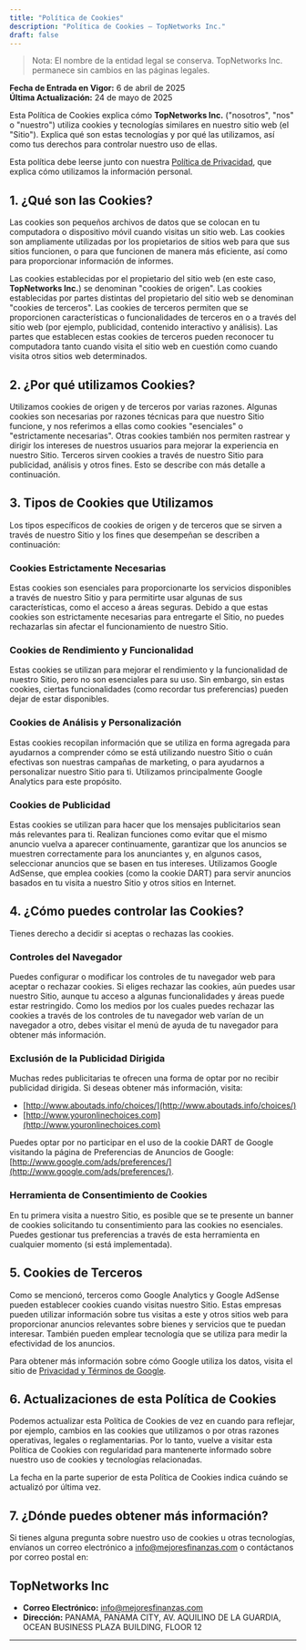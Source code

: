 ```yaml
---
title: "Política de Cookies"
description: "Política de Cookies — TopNetworks Inc."
draft: false
---
```


> Nota: El nombre de la entidad legal se conserva. TopNetworks Inc. permanece sin cambios en las páginas legales.

**Fecha de Entrada en Vigor:** 6 de abril de 2025  
**Última Actualización:** 24 de mayo de 2025

Esta Política de Cookies explica cómo **TopNetworks Inc.** ("nosotros", "nos" o "nuestro") utiliza cookies y tecnologías similares en nuestro sitio web (el "Sitio"). Explica qué son estas tecnologías y por qué las utilizamos, así como tus derechos para controlar nuestro uso de ellas.

Esta política debe leerse junto con nuestra [Política de Privacidad](/privacy-policy), que explica cómo utilizamos la información personal.

## 1. ¿Qué son las Cookies?

Las cookies son pequeños archivos de datos que se colocan en tu computadora o dispositivo móvil cuando visitas un sitio web. Las cookies son ampliamente utilizadas por los propietarios de sitios web para que sus sitios funcionen, o para que funcionen de manera más eficiente, así como para proporcionar información de informes.

Las cookies establecidas por el propietario del sitio web (en este caso, **TopNetworks Inc.**) se denominan "cookies de origen". Las cookies establecidas por partes distintas del propietario del sitio web se denominan "cookies de terceros". Las cookies de terceros permiten que se proporcionen características o funcionalidades de terceros en o a través del sitio web (por ejemplo, publicidad, contenido interactivo y análisis). Las partes que establecen estas cookies de terceros pueden reconocer tu computadora tanto cuando visita el sitio web en cuestión como cuando visita otros sitios web determinados.

## 2. ¿Por qué utilizamos Cookies?

Utilizamos cookies de origen y de terceros por varias razones. Algunas cookies son necesarias por razones técnicas para que nuestro Sitio funcione, y nos referimos a ellas como cookies "esenciales" o "estrictamente necesarias". Otras cookies también nos permiten rastrear y dirigir los intereses de nuestros usuarios para mejorar la experiencia en nuestro Sitio. Terceros sirven cookies a través de nuestro Sitio para publicidad, análisis y otros fines. Esto se describe con más detalle a continuación.

## 3. Tipos de Cookies que Utilizamos

Los tipos específicos de cookies de origen y de terceros que se sirven a través de nuestro Sitio y los fines que desempeñan se describen a continuación:

### Cookies Estrictamente Necesarias

Estas cookies son esenciales para proporcionarte los servicios disponibles a través de nuestro Sitio y para permitirte usar algunas de sus características, como el acceso a áreas seguras. Debido a que estas cookies son estrictamente necesarias para entregarte el Sitio, no puedes rechazarlas sin afectar el funcionamiento de nuestro Sitio.

### Cookies de Rendimiento y Funcionalidad

Estas cookies se utilizan para mejorar el rendimiento y la funcionalidad de nuestro Sitio, pero no son esenciales para su uso. Sin embargo, sin estas cookies, ciertas funcionalidades (como recordar tus preferencias) pueden dejar de estar disponibles.

### Cookies de Análisis y Personalización

Estas cookies recopilan información que se utiliza en forma agregada para ayudarnos a comprender cómo se está utilizando nuestro Sitio o cuán efectivas son nuestras campañas de marketing, o para ayudarnos a personalizar nuestro Sitio para ti. Utilizamos principalmente Google Analytics para este propósito.

### Cookies de Publicidad

Estas cookies se utilizan para hacer que los mensajes publicitarios sean más relevantes para ti. Realizan funciones como evitar que el mismo anuncio vuelva a aparecer continuamente, garantizar que los anuncios se muestren correctamente para los anunciantes y, en algunos casos, seleccionar anuncios que se basen en tus intereses. Utilizamos Google AdSense, que emplea cookies (como la cookie DART) para servir anuncios basados en tu visita a nuestro Sitio y otros sitios en Internet.

## 4. ¿Cómo puedes controlar las Cookies?

Tienes derecho a decidir si aceptas o rechazas las cookies.

### Controles del Navegador

Puedes configurar o modificar los controles de tu navegador web para aceptar o rechazar cookies. Si eliges rechazar las cookies, aún puedes usar nuestro Sitio, aunque tu acceso a algunas funcionalidades y áreas puede estar restringido. Como los medios por los cuales puedes rechazar las cookies a través de los controles de tu navegador web varían de un navegador a otro, debes visitar el menú de ayuda de tu navegador para obtener más información.

### Exclusión de la Publicidad Dirigida

Muchas redes publicitarias te ofrecen una forma de optar por no recibir publicidad dirigida. Si deseas obtener más información, visita:

- [http://www.aboutads.info/choices/](http://www.aboutads.info/choices/)
- [http://www.youronlinechoices.com](http://www.youronlinechoices.com)

Puedes optar por no participar en el uso de la cookie DART de Google visitando la página de Preferencias de Anuncios de Google: [http://www.google.com/ads/preferences/](http://www.google.com/ads/preferences/).

### Herramienta de Consentimiento de Cookies

En tu primera visita a nuestro Sitio, es posible que se te presente un banner de cookies solicitando tu consentimiento para las cookies no esenciales. Puedes gestionar tus preferencias a través de esta herramienta en cualquier momento (si está implementada).

## 5. Cookies de Terceros

Como se mencionó, terceros como Google Analytics y Google AdSense pueden establecer cookies cuando visitas nuestro Sitio. Estas empresas pueden utilizar información sobre tus visitas a este y otros sitios web para proporcionar anuncios relevantes sobre bienes y servicios que te puedan interesar. También pueden emplear tecnología que se utiliza para medir la efectividad de los anuncios.

Para obtener más información sobre cómo Google utiliza los datos, visita el sitio de [Privacidad y Términos de Google](https://policies.google.com/technologies/partner-sites).

## 6. Actualizaciones de esta Política de Cookies

Podemos actualizar esta Política de Cookies de vez en cuando para reflejar, por ejemplo, cambios en las cookies que utilizamos o por otras razones operativas, legales o reglamentarias. Por lo tanto, vuelve a visitar esta Política de Cookies con regularidad para mantenerte informado sobre nuestro uso de cookies y tecnologías relacionadas.

La fecha en la parte superior de esta Política de Cookies indica cuándo se actualizó por última vez.

## 7. ¿Dónde puedes obtener más información?

Si tienes alguna pregunta sobre nuestro uso de cookies u otras tecnologías, envíanos un correo electrónico a [info@mejoresfinanzas.com](mailto:info@mejoresfinanzas.com) o contáctanos por correo postal en:

## TopNetworks Inc

- **Correo Electrónico:** <info@mejoresfinanzas.com>
- **Dirección:** PANAMA, PANAMA CITY, AV. AQUILINO DE LA GUARDIA, OCEAN BUSINESS PLAZA BUILDING, FLOOR 12

---
